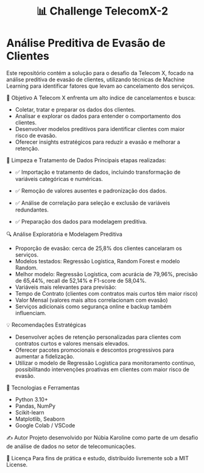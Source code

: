 <h1 align="center">  📊 Challenge TelecomX-2 </h1>

# Análise Preditiva de Evasão de Clientes

Este repositório contém a solução para o desafio da Telecom X, focado na análise preditiva de evasão de clientes, utilizando técnicas de Machine Learning para identificar fatores que levam ao cancelamento dos serviços.


🎯 Objetivo
A Telecom X enfrenta um alto índice de cancelamentos e busca:

* Coletar, tratar e preparar os dados dos clientes.
* Analisar e explorar os dados para entender o comportamento dos clientes.
* Desenvolver modelos preditivos para identificar clientes com maior risco de evasão.
* Oferecer insights estratégicos para reduzir a evasão e melhorar a retenção.

🧹 Limpeza e Tratamento de Dados
Principais etapas realizadas:

* ✅ Importação e tratamento de dados, incluindo transformação de variáveis categóricas e numéricas.

* ✅ Remoção de valores ausentes e padronização dos dados.

* ✅ Análise de correlação para seleção e exclusão de variáveis redundantes.

* ✅ Preparação dos dados para modelagem preditiva.


🔍 Análise Exploratória e Modelagem Preditiva
* Proporção de evasão: cerca de 25,8% dos clientes cancelaram os serviços.
* Modelos testados: Regressão Logística, Random Forest e modelo Random.
* Melhor modelo: Regressão Logística, com acurácia de 79,96%, precisão de 65,44%, recall de 52,14% e F1-score de 58,04%.
* Variáveis mais relevantes para previsão:
* Tempo de Contrato (clientes com contratos mais curtos têm maior risco)
* Valor Mensal (valores mais altos correlacionam com evasão)
* Serviços adicionais como segurança online e backup também influenciam.

💡 Recomendações Estratégicas
* Desenvolver ações de retenção personalizadas para clientes com contratos curtos e valores mensais elevados.
* Oferecer pacotes promocionais e descontos progressivos para aumentar a fidelização.
* Utilizar o modelo de Regressão Logística para monitoramento contínuo, possibilitando intervenções proativas em clientes com maior risco de evasão.

🔧 Tecnologias e Ferramentas
* Python 3.10+
* Pandas, NumPy
* Scikit-learn
* Matplotlib, Seaborn
* Google Colab / VSCode

✍️ Autor
Projeto desenvolvido por Núbia Karoline como parte de um desafio de análise de dados no setor de telecomunicações.


📝 Licença
Para fins de prática e estudo, distribuído livremente sob a MIT License.
